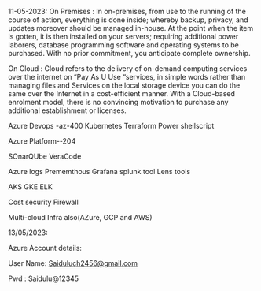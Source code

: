 11-05-2023:
On Premises : In on-premises, from use to the running of the course of action, everything is done inside; whereby backup, privacy, and updates moreover should be managed in-house. At the point when the item is gotten, it is then installed on your servers; requiring additional power laborers, database programming software and operating systems to be purchased. With no prior commitment, you anticipate complete ownership. 

On Cloud : Cloud refers to the delivery of on-demand computing services over the internet on “Pay As U Use “services, in simple words rather than managing files and Services on the local storage device you can do the same over the Internet in a cost-efficient manner. With a Cloud-based enrolment model, there is no convincing motivation to purchase any additional establishment or licenses. 


Azure Devops  -az-400
Kubernetes
Terraform
Power shellscript

Azure Platform--204

SOnarQUbe
VeraCode

Azure logs
Prememthous
Grafana
splunk tool
Lens tools

AKS
GKE
ELK

Cost
security
Firewall


Multi-cloud Infra also(AZure, GCP and AWS)


13/05/2023:

Azure Account details:

User Name: Saiduluch2456@gmail.com

Pwd : Saidulu@12345



